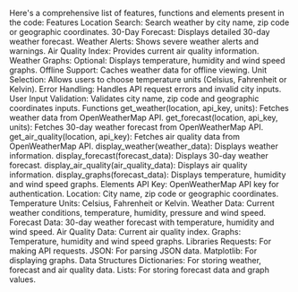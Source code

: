 Here's a comprehensive list of features, functions and elements present in the code:
Features
Location Search: Search weather by city name, zip code or geographic coordinates.
30-Day Forecast: Displays detailed 30-day weather forecast.
Weather Alerts: Shows severe weather alerts and warnings.
Air Quality Index: Provides current air quality information.
Weather Graphs: Optional: Displays temperature, humidity and wind speed graphs.
Offline Support: Caches weather data for offline viewing.
Unit Selection: Allows users to choose temperature units (Celsius, Fahrenheit or Kelvin).
Error Handling: Handles API request errors and invalid city inputs.
User Input Validation: Validates city name, zip code and geographic coordinates inputs.
Functions
get_weather(location, api_key, units): Fetches weather data from OpenWeatherMap API.
get_forecast(location, api_key, units): Fetches 30-day weather forecast from OpenWeatherMap API.
get_air_quality(location, api_key): Fetches air quality data from OpenWeatherMap API.
display_weather(weather_data): Displays weather information.
display_forecast(forecast_data): Displays 30-day weather forecast.
display_air_quality(air_quality_data): Displays air quality information.
display_graphs(forecast_data): Displays temperature, humidity and wind speed graphs.
Elements
API Key: OpenWeatherMap API key for authentication.
Location: City name, zip code or geographic coordinates.
Temperature Units: Celsius, Fahrenheit or Kelvin.
Weather Data: Current weather conditions, temperature, humidity, pressure and wind speed.
Forecast Data: 30-day weather forecast with temperature, humidity and wind speed.
Air Quality Data: Current air quality index.
Graphs: Temperature, humidity and wind speed graphs.
Libraries
Requests: For making API requests.
JSON: For parsing JSON data.
Matplotlib: For displaying graphs.
Data Structures
Dictionaries: For storing weather, forecast and air quality data.
Lists: For storing forecast data and graph values.

